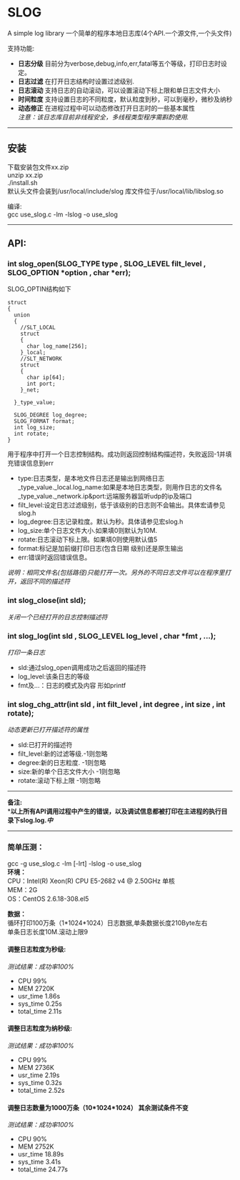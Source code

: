 # SLOG
A simple log library
一个简单的程序本地日志库(4个API.一个源文件,一个头文件)

支持功能:
* **日志分级** 目前分为verbose,debug,info,err,fatal等五个等级，打印日志时设定。  
* **日志过滤** 在打开日志结构时设置过滤级别.  
* **日志滚动** 支持日志的自动滚动，可以设置滚动下标上限和单日志文件大小  
* **时间粒度** 支持设置日志的不同粒度，默认粒度到秒，可以到毫秒，微秒及纳秒  
* **动态修正** 在进程过程中可以动态修改打开日志时的一些基本属性  
_注意：该日志库目前非线程安全，多线程类型程序需斟酌使用._

---
## 安装  
下载安装包文件xx.zip  
unzip xx.zip  
./install.sh  
默认头文件会装到/usr/local/include/slog 库文件位于/usr/local/lib/libslog.so  

编译:  
gcc use_slog.c -lm -lslog -o use_slog  

---
## API:
### int slog_open(SLOG_TYPE type , SLOG_LEVEL filt_level , SLOG_OPTION *option , char *err);
SLOG_OPTIN结构如下  
```
struct
{
  union
  {
    //SLT_LOCAL
    struct
    {
      char log_name[256]; 
    }_local;
    //SLT_NETWORK
    struct
    {
      char ip[64];
      int port;
    }_net;
    
  }_type_value;

  SLOG_DEGREE log_degree;
  SLOG_FORMAT format;
  int log_size;
  int rotate;  
}
```
用于程序中打开一个日志控制结构。成功则返回控制结构描述符，失败返回-1并填充错误信息到err  
* type:日志类型，是本地文件日志还是输出到网络日志   
 _type_value._local.log_name:如果是本地日志类型，则用作日志的文件名  
 _type_value._network.ip&port:远端服务器监听udp的ip及端口  
* filt_level:设定日志过滤级别，低于该级别的日志则不会输出。具体宏请参见slog.h  
* log_degree:日志记录粒度。默认为秒。具体请参见宏slog.h  
* log_size:单个日志文件大小.如果填0则默认为10M.  
* rotate:日志滚动下标上限。如果填0则使用默认值5  
* format:标记是加前缀打印日志(包含日期 级别)还是原生输出  
* err:错误时返回错误信息。  

_说明：相同文件名(包括路径)只能打开一次。另外的不同日志文件可以在程序里打开，返回不同的描述符_


### int slog_close(int sld);
_关闭一个已经打开的日志控制描述符_ 

### int slog_log(int sld , SLOG_LEVEL log_level , char *fmt , ...);  
_打印一条日志_  
* sld:通过slog_open调用成功之后返回的描述符  
* log_level:该条日志的等级  
* fmt及...：日志的模式及内容 形如printf  

### int slog_chg_attr(int sld , int filt_level , int degree , int size , int rotate);  
_动态更新已打开描述符的属性_  
* sld:已打开的描述符  
* filt_level:新的过滤等级.-1则忽略  
* degree:新的日志粒度. -1则忽略  
* size:新的单个日志文件大小 -1则忽略  
* rotate:滚动下标上限 -1则忽略  

---
**备注:**    
***以上所有API调用过程中产生的错误，以及调试信息都被打印在主进程的执行目录下slog.log.*中***    

---
### 简单压测：  
gcc -g use_slog.c -lm [-lrt] -lslog -o use_slog  
**环境：**   
CPU：Intel(R) Xeon(R) CPU E5-2682 v4 @ 2.50GHz 单核  
MEM：2G  
OS：CentOS 2.6.18-308.el5  

**数据：**    
循环打印100万条（1\*1024\*1024）日志数据,单条数据长度210Byte左右  
单条日志长度10M.滚动上限9  

#### 调整日志粒度为秒级:
_测试结果：成功率100%_  
* CPU 99%  
* MEM 2720K    
* usr_time 1.86s  
* sys_time 0.25s  
* total_time 2.11s  


#### 调整日志粒度为纳秒级:  
_测试结果：成功率100%_  
* CPU 99%
* MEM 2736K
* usr_time 2.19s
* sys_time 0.32s
* total_time 2.52s

#### 调整日志数量为1000万条（10\*1024\*1024） 其余测试条件不变 
_测试结果：成功率100%_  
* CPU 90%
* MEM 2752K
* usr_time 18.89s
* sys_time 3.41s
* total_time 24.77s

